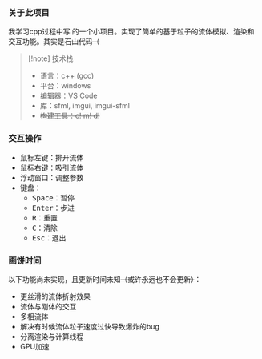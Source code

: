 ### 关于此项目
我学习cpp过程中写 的一个小项目。实现了简单的基于粒子的流体模拟、渲染和交互功能。~~其实是石山代码（~~

>[!note] 技术栈
>  - 语言：c++ (gcc)
>  - 平台：windows
>  - 编辑器：VS Code
>  - 库：sfml, imgui, imgui-sfml
>  - ~~构建工具：c! m! d!~~

### 交互操作
- 鼠标左键：排开流体
- 鼠标右键：吸引流体
- 浮动窗口：调整参数
- 键盘：
    - <kbd>Space</kbd>：暂停
    - <kbd>Enter</kbd>：步进
    - <kbd>R</kbd>：重置
    - <kbd>C</kbd>：清除
    - <kbd>Esc</kbd>：退出

### 画饼时间
以下功能尚未实现，且更新时间未知~~（或许永远也不会更新）~~：
- 更丝滑的流体折射效果
- 流体与刚体的交互
- 多相流体
- 解决有时候流体粒子速度过快导致爆炸的bug
- 分离渲染与计算线程
- GPU加速
